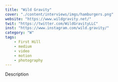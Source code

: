 ```yaml
---
title: "Wild Gravity"
cover: "./content/interviews/imgs/hamburgers.png"
website: "https://www.wildgravity.net/"
twit: "https://twitter.com/WildGravityLLC"
inst: "https://www.instagram.com/wild.gravity/"
category: "W"
tags:
    - First Hill
    - medium
    - video
    - motion
    - photography
---
```


Description
